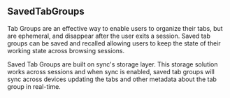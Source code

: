 ## SavedTabGroups

Tab Groups are an effective way to enable users to organize their tabs, but are
ephemeral, and disappear after the user exits a session. Saved tab groups can be
 saved and recalled allowing users to keep the state of their working state
 across browsing sessions.

Saved Tab Groups are built on sync's storage layer. This storage solution works
across sessions and when sync is enabled, saved tab groups will sync across
devices updating the tabs and other metadata about the tab group in real-time.